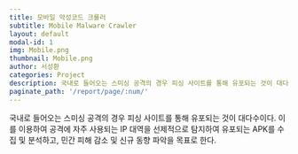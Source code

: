 ```yaml
---
title: 모바일 악성코드 크롤러
subtitle: Mobile Malware Crawler
layout: default
modal-id: 1
img: Mobile.png
thumbnail: Mobile.png
author: 서성환
categories: Project
description: 국내로 들어오는 스미싱 공격의 경우 피싱 사이트를 통해 유포되는 것이 대다수이다. 이를 이용하여 공격에 자주 사용되는 IP 대역을 선제적으로 탐지하여 유포되는 APK를 수집 및 분석하고, 민간 피해 감소 및 신규 동향 파악을 목표로 한다.
paginate_path: '/report/page/:num/'
---
```


국내로 들어오는 스미싱 공격의 경우 피싱 사이트를 통해 유포되는 것이 대다수이다. 이를 이용하여 공격에 자주 사용되는 IP 대역을 선제적으로 탐지하여 유포되는 APK를 수집 및 분석하고, 민간 피해 감소 및 신규 동향 파악을 목표로 한다.